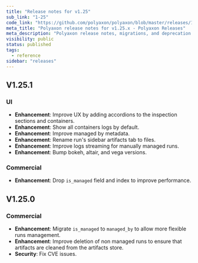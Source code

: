 ```yaml
---
title: "Release notes for v1.25"
sub_link: "1-25"
code_link: "https://github.com/polyaxon/polyaxon/blob/master/releases/1-25.md"
meta_title: "Polyaxon release notes for v1.25.x - Polyaxon Releases"
meta_description: "Polyaxon release notes, migrations, and deprecation notes for v1.25.x."
visibility: public
status: published
tags:
  - reference
sidebar: "releases"
---
```



## V1.25.1

### UI

 * **Enhancement**: Improve UX by adding accordions to the inspection sections and containers.
 * **Enhancement**: Show all containers logs by default.
 * **Enhancement**: Improve managed by metadata.
 * **Enhancement**: Rename run's sidebar artifacts tab to files.
 * **Enhancement**: Improve logs streaming for manually managed runs.
 * **Enhancement**: Bump bokeh, altair, and vega versions.

### Commercial

 * **Enhancement**: Drop `is_managed` field and index to improve performance.

## V1.25.0

### Commercial

  * **Enhancement**: Migrate `is_managed` to `managed_by` to allow more flexible runs management.
  * **Enhancement**: Improve deletion of non managed runs to ensure that artifacts are cleaned from the artifacts store.
  * **Security**: Fix CVE issues.
